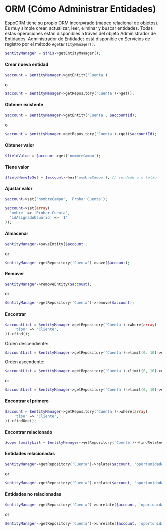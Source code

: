 # ORM (Cómo Administrar Entidades)

EspoCRM tiene su propio ORM incorporado (mapeo relacional de objetos). Es muy simple crear, actualizar, leer, eliminar y buscar entidades. Todas estas operaciones están disponibles a través del objeto Administrador de Entidades. Administrador de Entidades está disponible en Servicios de registro por el método `#getEntityManager()`.

```php
$entityManager = $this->getEntityManager();
```

#### Crear nueva entidad
```php
$account = $entityManager->getEntity('Cuenta')
```
o
```php
$account = $entityManager->getRepository('Cuenta')->get();
```

#### Obtener existente
```php
$account = $entityManager->getEntity('Cuenta', $accountId);
```
o
```php
$account = $entityManager->getRepository('Cuenta')->get($accountId);
```

#### Obtener valor
```php
$fieldValue = $account->get('nombreCampo');
```

#### Tiene valor
```php
$fieldNameIsSet = $account->has('nombreCampo'); // verdadero o falso
```

#### Ajustar valor
```php
$account->set('nombreCampo', 'Probar Cuenta');
```

```php
$account->set(array(
  'nmbre' => 'Probar Cuenta',
  'idAsignadoUsuario' => '1'
));
```

#### Almacenar
```php
$entityManager->saveEntity($account);
```
or
```php
$entityManager->getRepository('Cuenta')->save($account);
```

#### Remover
```php
$entityManager->removeEntity($account);
```
or
```php
$entityManager->getRepository('Cuenta')->remove($account);
```

#### Encontrar
```php
$accountList = $entityManager->getRepository('Cuenta')->where(array(
    'tipo' => 'Cliente',    
))->find();
```

Orden descendiente:
```php
$accountList = $entityManager->getRepository('Cuenta')->limit(0, 10)->order('creadoEn', true)->find();
```

Orden ascendente:
```php
$accountList = $entityManager->getRepository('Cuenta')->limit(0, 10)->order('creadoEn')->find();
```

o:
```php
$accountList = $entityManager->getRepository('Cuenta')->limit(0, 10)->order('creadoEn', 'DESC')->find();
```

#### Encontrar el primero
```php
$account = $entityManager->getRepository('Cuenta')->where(array(
    'tipo' => 'Cliente',    
))->findOne();
```

#### Encontrar relacionado
```php
$opportunityList = $entityManager->getRepository('Cuenta')->findRelated($account, 'oportunidades');
```

#### Entidades relacionadas
```php
$entityManager->getRepository('Cuenta')->relate($account, 'oportunidades', $opportunity);
```
or
```php
$entityManager->getRepository('Cuenta')->relate($account, 'oportunidades', $opportunityId);
```

#### Entidades no relacionadas
```php
$entityManager->getRepository('Cuenta')->unrelate($account, 'oportunidades', $opportunity);
```
or
```php
$entityManager->getRepository('Cuenta')->unrelate($account, 'oportunidades', $opportunityId);
```
